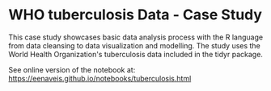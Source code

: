 # WHO tuberculosis Data - Case Study

This case study showcases basic data analysis process with the R language from data cleansing to data visualization and modelling. The study uses the World Health Organization's tuberculosis data included in the tidyr package.

See online version of the notebook at: https://eenaveis.github.io/notebooks/tuberculosis.html